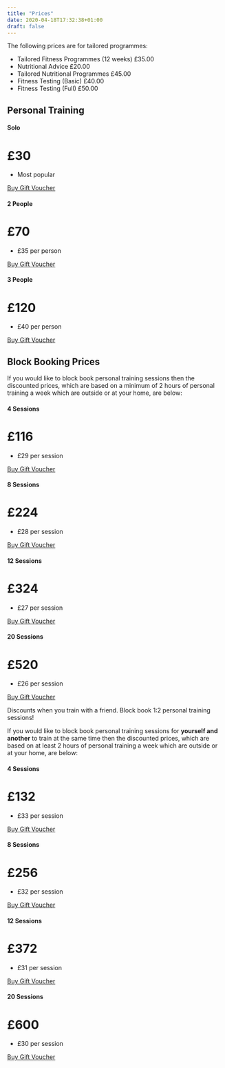 ```yaml
---
title: "Prices"
date: 2020-04-18T17:32:38+01:00
draft: false
---
```


The following prices are for tailored programmes:

- Tailored Fitness Programmes (12 weeks) £35.00
- Nutritional Advice £20.00
- Tailored Nutritional Programmes £45.00
- Fitness Testing (Basic) £40.00
- Fitness Testing (Full) £50.00

## Personal Training

<div class="container">
  <div class="card-deck mb-3 text-center">
        <div class="card mb-4 box-shadow">
          <div class="card-header">
            <h4 class="my-0 font-weight-normal">Solo</h4>
          </div>
          <div class="card-body">
            <h1 class="card-title pricing-card-title">£30</h1>
            <ul class="list-unstyled mt-3 mb-4">
              <li>Most popular</li>
            </ul>
            <a class="btn btn-lg btn-block btn-info" href="https://app.acuityscheduling.com/catalog.php?owner=14767332&action=addCart&clear=1&id=548607">Buy Gift Voucher</a>
          </div>
        </div>
        <div class="card mb-4 box-shadow">
          <div class="card-header">
            <h4 class="my-0 font-weight-normal">2 People</h4>
          </div>
          <div class="card-body">
            <h1 class="card-title pricing-card-title">£70</h1>
            <ul class="list-unstyled mt-3 mb-4">
              <li>£35 per person</li>
            </ul>
            <a class="btn btn-lg btn-block btn-info" href="https://app.acuityscheduling.com/catalog.php?owner=14767332&action=addCart&clear=1&id=548609">Buy Gift Voucher</a>
          </div>
        </div>
        <div class="card mb-4 box-shadow">
          <div class="card-header">
            <h4 class="my-0 font-weight-normal">3 People</h4>
          </div>
          <div class="card-body">
            <h1 class="card-title pricing-card-title">£120</h1>
            <ul class="list-unstyled mt-3 mb-4">
              <li>£40 per person</li>
            </ul>
            <a class="btn btn-lg btn-block btn-info" href="https://app.acuityscheduling.com/catalog.php?owner=14767332&action=addCart&clear=1&id=548610">Buy Gift Voucher</a>
          </div>
        </div>
      </div>
    </div>

## Block Booking Prices

If you would like to block book personal training sessions then the discounted prices, which are based on a minimum of 2 hours of personal training a week which are outside or at your home, are below:

<div class="container">
  <div class="card-deck mb-4 text-center">
        <div class="card mb-3 box-shadow">
          <div class="card-header">
            <h4 class="my-0 font-weight-normal">4 Sessions</h4>
          </div>
          <div class="card-body">
            <h1 class="card-title pricing-card-title">£116</h1>
            <ul class="list-unstyled mt-3 mb-4">
              <li>£29 per session</li>
            </ul>
            <a class="btn btn-lg btn-block btn-info" href="https://app.acuityscheduling.com/catalog.php?owner=14767332&action=addCart&clear=1&id=548607">Buy Gift Voucher</a>
          </div>
        </div>
        <div class="card mb-3 box-shadow">
          <div class="card-header">
            <h4 class="my-0 font-weight-normal">8 Sessions</h4>
          </div>
          <div class="card-body">
            <h1 class="card-title pricing-card-title">£224</h1>
            <ul class="list-unstyled mt-3 mb-4">
              <li>£28 per session</li>
            </ul>
            <a class="btn btn-lg btn-block btn-info" href="https://app.acuityscheduling.com/catalog.php?owner=14767332&action=addCart&clear=1&id=548609">Buy Gift Voucher</a>
          </div>
        </div>
        <div class="card mb-3 box-shadow">
          <div class="card-header">
            <h4 class="my-0 font-weight-normal">12 Sessions</h4>
          </div>
          <div class="card-body">
            <h1 class="card-title pricing-card-title">£324</h1>
            <ul class="list-unstyled mt-3 mb-4">
              <li>£27 per session</li>
            </ul>
            <a class="btn btn-lg btn-block btn-info" href="https://app.acuityscheduling.com/catalog.php?owner=14767332&action=addCart&clear=1&id=548610">Buy Gift Voucher</a>
          </div>
        </div>
        <div class="card mb-3 box-shadow">
          <div class="card-header">
            <h4 class="my-0 font-weight-normal">20 Sessions</h4>
          </div>
          <div class="card-body">
            <h1 class="card-title pricing-card-title">£520</h1>
            <ul class="list-unstyled mt-3 mb-4">
              <li>£26 per session</li>
            </ul>
            <a class="btn btn-lg btn-block btn-info" href="https://app.acuityscheduling.com/catalog.php?owner=14767332&action=addCart&clear=1&id=548610">Buy Gift Voucher</a>
          </div>
        </div>
    </div>
</div>

Discounts when you train with a friend. Block book 1:2 personal training sessions!

If you would like to block book personal training sessions for **yourself and another** to train at the same time then the discounted prices, which are based on at least 2 hours of personal training a week which are outside or at your home, are below:

<div class="container">
  <div class="card-deck mb-4 text-center">
        <div class="card mb-3 box-shadow">
          <div class="card-header">
            <h4 class="my-0 font-weight-normal">4 Sessions</h4>
          </div>
          <div class="card-body">
            <h1 class="card-title pricing-card-title">£132</h1>
            <ul class="list-unstyled mt-3 mb-4">
              <li>£33 per session</li>
            </ul>
            <a class="btn btn-lg btn-block btn-info" href="https://app.acuityscheduling.com/catalog.php?owner=14767332&action=addCart&clear=1&id=548607">Buy Gift Voucher</a>
          </div>
        </div>
        <div class="card mb-3 box-shadow">
          <div class="card-header">
            <h4 class="my-0 font-weight-normal">8 Sessions</h4>
          </div>
          <div class="card-body">
            <h1 class="card-title pricing-card-title">£256</h1>
            <ul class="list-unstyled mt-3 mb-4">
              <li>£32 per session</li>
            </ul>
            <a class="btn btn-lg btn-block btn-info" href="https://app.acuityscheduling.com/catalog.php?owner=14767332&action=addCart&clear=1&id=548609">Buy Gift Voucher</a>
          </div>
        </div>
        <div class="card mb-3 box-shadow">
          <div class="card-header">
            <h4 class="my-0 font-weight-normal">12 Sessions</h4>
          </div>
          <div class="card-body">
            <h1 class="card-title pricing-card-title">£372</h1>
            <ul class="list-unstyled mt-3 mb-4">
              <li>£31 per session</li>
            </ul>
            <a class="btn btn-lg btn-block btn-info" href="https://app.acuityscheduling.com/catalog.php?owner=14767332&action=addCart&clear=1&id=548610">Buy Gift Voucher</a>
          </div>
        </div>
        <div class="card mb-3 box-shadow">
          <div class="card-header">
            <h4 class="my-0 font-weight-normal">20 Sessions</h4>
          </div>
          <div class="card-body">
            <h1 class="card-title pricing-card-title">£600</h1>
            <ul class="list-unstyled mt-3 mb-4">
              <li>£30 per session</li>
            </ul>
            <a class="btn btn-lg btn-block btn-info" href="https://app.acuityscheduling.com/catalog.php?owner=14767332&action=addCart&clear=1&id=548610">Buy Gift Voucher</a>
          </div>
        </div>
    </div>
</div>

</div>